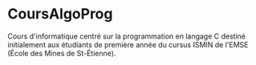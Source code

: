 # CoursAlgoProg

Cours d'informatique centré sur la programmation en langage C destiné initialement aux étudiants de première année du cursus ISMIN de l'EMSE (École des Mines de St-Étienne).

